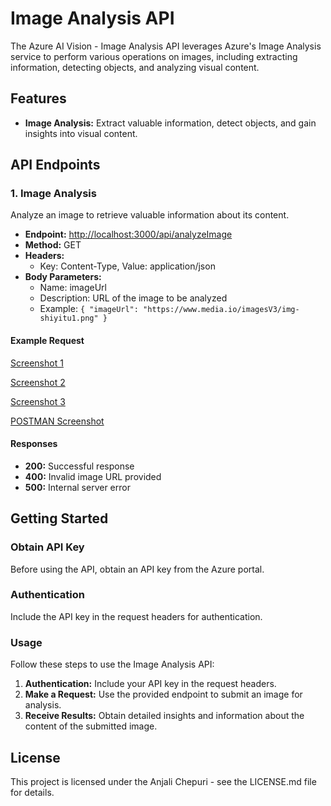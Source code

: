 # Image Analysis API

The Azure AI Vision - Image Analysis API leverages Azure's Image Analysis service to perform various operations on images, including extracting information, detecting objects, and analyzing visual content.

## Features

- **Image Analysis:** Extract valuable information, detect objects, and gain insights into visual content.

## API Endpoints

### 1. Image Analysis

Analyze an image to retrieve valuable information about its content.

- **Endpoint:** [http://localhost:3000/api/analyzeImage](http://localhost:3000/api/analyzeImage)
- **Method:** GET
- **Headers:**
  - Key: Content-Type, Value: application/json
- **Body Parameters:**
  - Name: imageUrl
  - Description: URL of the image to be analyzed
  - Example: `{ "imageUrl": "https://www.media.io/imagesV3/img-shiyitu1.png" }`

#### Example Request

[Screenshot 1](https://drive.google.com/file/d/1Khs83PFBw5LdgZRz_Bc3xLgWedLo6p4U/view?usp=drive_link)

[Screenshot 2](https://drive.google.com/file/d/1QPDZOfMulsVT8Ep5E7g9L76DLSueq6CZ/view?usp=sharing)

[Screenshot 3](https://drive.google.com/file/d/1BCmE-ow3wPjMTue9SBauPLf7NbamFZUT/view?usp=drive_link)

[POSTMAN Screenshot](https://images.unsplash.com/photo-1681259628150-0127dc5620b8?q=80%26w=2667%26auto=format%26fit=crop%26ixlib=rb-4.0.3%26ixid=M3wxMjA3fDB8MHxwaG90by1wYWdlfHx8fGVufDB8fHx8fA%3D%3D)

#### Responses

- **200:** Successful response
- **400:** Invalid image URL provided
- **500:** Internal server error

## Getting Started

### Obtain API Key

Before using the API, obtain an API key from the Azure portal.

### Authentication

Include the API key in the request headers for authentication.

### Usage

Follow these steps to use the Image Analysis API:

1. **Authentication:** Include your API key in the request headers.
2. **Make a Request:** Use the provided endpoint to submit an image for analysis.
3. **Receive Results:** Obtain detailed insights and information about the content of the submitted image.

## License

This project is licensed under the Anjali Chepuri - see the LICENSE.md file for details.
